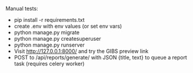 Manual tests:
- pip install -r requirements.txt
- create .env with env values (or set env vars)
- python manage.py migrate
- python manage.py createsuperuser
- python manage.py runserver
- Visit http://127.0.0.1:8000/ and try the GIBS preview link
- POST to /api/reports/generate/ with JSON {title, text} to queue a report task (requires celery worker)
